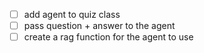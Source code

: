 - [ ] add agent to quiz class
- [ ] pass question + answer to the agent
- [ ] create a rag function for the agent to use
